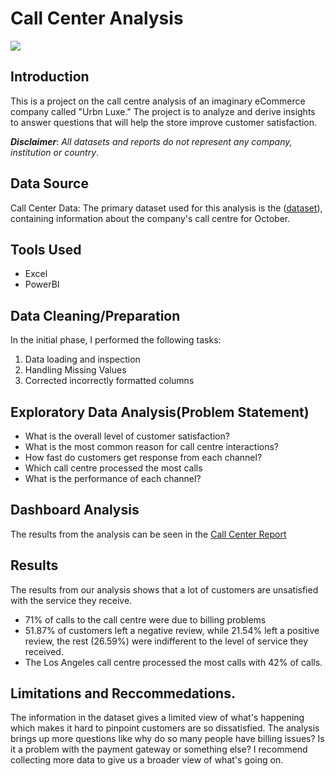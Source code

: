# Call Center Analysis

![](cdc-_XLJy3h77cw-unsplash.jpg)

## Introduction
This is a project on the call centre analysis of an imaginary eCommerce company called "Urbn Luxe." The project is to analyze and derive insights to answer questions that will help the store improve customer satisfaction.

**_Disclaimer_**: _All datasets and reports do not represent any company, institution or country_. 

## Data Source
Call Center Data: The primary dataset used for this analysis is the ([dataset](https://github.com/Crowei-Gibson/Call-center-analysis#:~:text=2%20Commits-,Call%20Center.csv,-uploading%20files)), containing information about the company's call centre for October.

## Tools Used
- Excel
- PowerBI

## Data Cleaning/Preparation
In the initial phase, I performed the following tasks:
1. Data loading and inspection
2. Handling Missing Values
3. Corrected incorrectly formatted columns

## Exploratory Data Analysis(Problem Statement)
- What is the overall level of customer satisfaction?
- What is the most common reason for call centre interactions?
- How fast do customers get response from each channel?
- Which call centre processed the most calls
- What is the performance of each channel?

## Dashboard Analysis

The results from the analysis can be seen in the [Call Center Report](https://github.com/croweigibson/Call-center-analysis/blob/38adf5d2d88f79d6714f7900d5011d38aaa1eef0/Call%20center%20report.pbix)


## Results
The results from our analysis shows that a lot of customers are unsatisfied with the service they receive. 
- 71% of calls to the call centre were due to billing problems
- 51.87% of customers left a negative review, while 21.54% left a positive review, the rest (26.59%) were indifferent to the level of service they received.
- The Los Angeles call centre processed the most calls with 42% of calls. 

## Limitations and Reccommedations. 
 The information in the dataset gives a limited view of what's happening which makes it hard to pinpoint customers are so dissatisfied. The analysis brings up more questions like why do so many people have billing issues? Is it a problem with the payment gateway or something else? I recommend collecting more data to give us a broader view of what's going on.